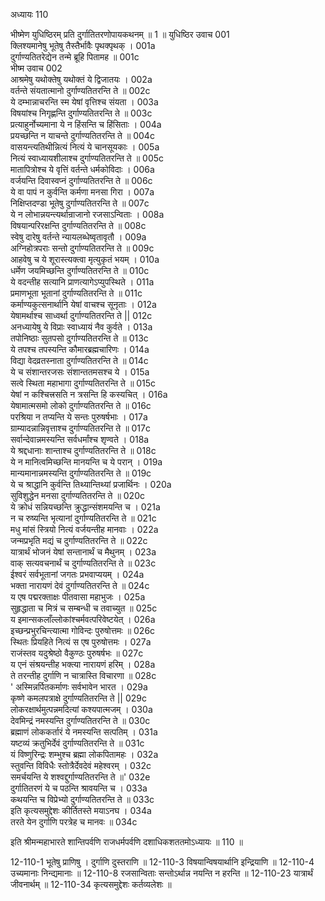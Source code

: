 अध्यायः 110

भीष्मेण युधिष्ठिरम् प्रति दुर्गातितरणोपायकथनम् ॥ 1 ॥
युधिष्ठिर उवाच 	001  
क्लिश्यमानेषु भूतेषु तैस्तैर्भावैः पृथक्पृथक् ।	001a  
दुर्गाण्यतितरेद्येन तन्मे ब्रूहि पितामह ॥	001c  
भीष्म उवाच 	002  
आश्रमेषु यथोक्तेषु यथोक्तं ये द्विजातयः ।	002a  
वर्तन्ते संयतात्मानो दुर्गाण्यतितरन्ति ते ॥	002c  
ये दम्भान्नाचरन्ति स्म येषां वृत्तिश्च संयता ।	003a  
विषयांश्च निगृह्णन्ति दुर्गाण्यतितरन्ति ते ॥	003c  
प्रत्याहुर्नोच्यमाना ये न हिंसन्ति च हिंसिताः ।	004a  
प्रयच्छन्ति न याचन्ते दुर्गाण्यतितरन्ति ते ॥	004c  
वासयन्त्यतिथीन्नित्यं नित्यं ये चानसूयकाः ।	005a  
नित्यं स्वाध्यायशीलाश्च दुर्गाण्यतितरन्ति ते ॥	005c  
मातापित्रोश्च ये वृत्तिं वर्तन्ते धर्मकोविदाः ।	006a  
वर्जयन्ति दिवास्वप्नं दुर्गाण्यतितरन्ति ते ॥	006c  
ये वा पापं न कुर्वन्ति कर्मणा मनसा गिरा ।	007a  
निक्षिप्तदण्डा भूतेषु दुर्गाण्यतितरन्ति ते ॥	007c  
ये न लोभान्नयन्त्यर्थान्राजानो रजसाऽन्विताः ।	008a  
विषयान्परिरक्षन्ति दुर्गाण्यतितरन्ति ते ॥	008c  
स्वेषु दारेषु वर्तन्ते न्यायलब्धेष्वृतावृतौ ।	009a  
अग्निहोत्रपराः सन्तो दुर्गाण्यतितरन्ति ते ॥	009c  
आहवेषु च ये शूरास्त्यक्त्वा मृत्युकृतं भयम् ।	010a  
धर्मेण जयमिच्छन्ति दुर्गाण्यतितरन्ति ते ॥	010c  
ये वदन्तीह सत्यानि प्राणत्यागेऽप्युपस्थिते ।	011a  
प्रमाणभूता भूतानां दुर्गाण्यतितरन्ति ते ॥	011c  
कर्माण्यकुत्सनार्थानि येषां वाचश्च सूनृताः ।	012a  
येषामर्थाश्च साध्वर्था दुर्गाण्यतितरन्ति ते ||	012c  
अनध्यायेषु ये विप्राः स्वाध्यायं नैव कुर्वते ।	013a  
तपोनिष्ठाः सुतपसो दुर्गाण्यतितरन्ति ते ॥	013c  
ये तपश्च तपस्यन्ति कौमारब्रह्मचारिणः ।	014a  
विद्या वेदव्रतस्नाता दुर्गाण्यतितरन्ति ते ॥	014c  
ये च संशान्तरजसः संशान्ततमसश्च ये ।	015a  
सत्वे स्थिता महाभागा दुर्गाण्यतितरन्ति ते ॥	015c  
येषां न कश्चित्त्रसति न त्रसन्ति हि कस्यचित् ।	016a  
येषामात्मसमो लोको दुर्गाण्यतितरन्ति ते ॥	016c  
परश्रिया न तप्यन्ति ये सन्तः पुरुषर्षभाः ।	017a  
ग्राम्यादन्नान्निवृत्ताश्च दुर्गाण्यतितरन्ति ते ॥	017c  
सर्वान्देवान्नमस्यन्ति सर्वधर्मांश्च शृण्वते ।	018a  
ये श्रद्दधानाः शान्ताश्च दुर्गाण्यतितरन्ति ते ॥	018c  
ये न मानित्वमिच्छन्ति मानयन्ति च ये परान् ।	019a  
मान्यमानान्नमस्यन्ति दुर्गाण्यतितरन्ति ते ॥	019c  
ये च श्राद्धानि कुर्वन्ति तिथ्यान्तिथ्यां प्रजार्थिनः ।	020a  
सुविशुद्धेन मनसा दुर्गाण्यतितरन्ति ते ॥	020c  
ये क्रोधं सन्नियच्छन्ति क्रुद्धान्संशमयन्ति च ।	021a  
न च रुष्यन्ति भृत्यानां दुर्गाण्यतितरन्ति ते ॥	021c  
मधु मांसं स्त्रियो नित्यं वर्जयन्तीह मानवाः ।	022a  
जन्मप्रभृति मद्यं च दुर्गाण्यतितरन्ति ते ॥	022c  
यात्रार्थं भोजनं येषां सन्तानार्थं च मैथुनम् ।	023a  
वाक् सत्यवचनार्थं च दुर्गाण्यतितरन्ति ते ॥	023c  
ईश्वरं सर्वभूतानां जगतः प्रभवाप्ययम् ।	024a  
भक्ता नारायणं देवं दुर्गाण्यतितरन्ति ते ॥	024c  
य एष पद्मरक्ताक्षः पीतवासा महाभुजः ।	025a  
सुहृद्धाता च मित्रं च सम्बन्धी च तवाच्युत ॥	025c  
य इमान्सकलाँल्लोकांश्चर्मवत्परिवेष्टयेत् ।	026a  
इच्छन्प्रभुरचिन्त्यात्मा गोविन्दः पुरुषोत्तमः ॥	026c  
स्थितः प्रियहिते नित्यं स एष पुरुषोत्तमः ।	027a  
राजंस्तव यदुश्रेष्ठो वैकुण्ठः पुरुषर्षभः ॥	027c  
य एनं संश्रयन्तीह भक्त्या नारायणं हरिम् ।	028a  
ते तरन्तीह दुर्गाणि न चात्रास्ति विचारणा ॥	028c  
\' अस्मिन्नर्पितकर्माणः सर्वभावेन भारत ।	029a  
कृष्णे कमलपत्राक्षे दुर्गाण्यतितरन्ति ते ||	029c  
लोकरक्षार्थमुत्पन्नमदित्यां कश्यपात्मजम् ।	030a  
देवमिन्द्रं नमस्यन्ति दुर्गाण्यतितरन्ति ते ॥	030c  
ब्रह्माणं लोककर्तारं ये नमस्यन्ति सत्पतिम् ।	031a  
यष्टव्यं क्रतुभिर्देवं दुर्गाण्यतितरन्ति ते ॥	031c  
यं विष्णुरिन्द्रः शम्भुश्च ब्रह्मा लोकपितामहः ।	032a  
स्तुवन्ति विविधैः स्तोत्रैर्देवदेवं महेश्वरम् ।	032c  
समर्चयन्ति ये शश्वद्दुर्गाण्यतितरन्ति ते ॥\'	032e  
दुर्गातितरणं ये च पठन्ति श्रावयन्ति च ।	033a  
कथयन्ति च विप्रेभ्यो दुर्गाण्यतितरन्ति ते ॥	033c  
इति कृत्यसमुद्देशः कीर्तितस्ते मयाऽनघ ।	034a  
तरते येन दुर्गाणि परत्रेह च मानवः ॥ 	034c  

इति श्रीमन्महाभारते शान्तिपर्वणि राजधर्मपर्वणि दशाधिकशततमोऽध्यायः ॥ 110 ॥

12-110-1 भूतेषु प्राणिषु । दुर्गाणि दुस्तराणि ॥ 12-110-3 विषयान्विषयार्थानि इन्द्रियाणि ॥ 12-110-4 उच्यमानाः निन्द्यमानाः ॥ 12-110-8 रजसान्विताः सन्तोऽर्थान्न नयन्ति न हरन्ति ॥ 12-110-23 यात्रार्थं जीवनार्थम् ॥ 12-110-34 कृत्यसमुद्देशः कर्तव्यलेशः ॥
